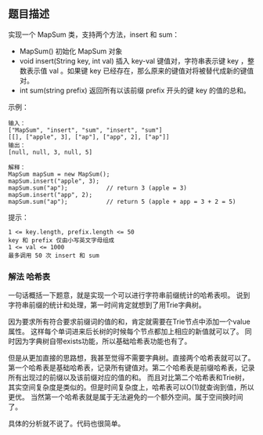 ## 题目描述
实现一个 MapSum 类，支持两个方法，insert 和 sum：
- MapSum() 初始化 MapSum 对象
- void insert(String key, int val) 插入 key-val 键值对，字符串表示键 key ，整数表示值 val 。如果键 key 已经存在，那么原来的键值对将被替代成新的键值对。
- int sum(string prefix) 返回所有以该前缀 prefix 开头的键 key 的值的总和。

示例：
```
输入：
["MapSum", "insert", "sum", "insert", "sum"]
[[], ["apple", 3], ["ap"], ["app", 2], ["ap"]]
输出：
[null, null, 3, null, 5]

解释：
MapSum mapSum = new MapSum();
mapSum.insert("apple", 3);  
mapSum.sum("ap");           // return 3 (apple = 3)
mapSum.insert("app", 2);    
mapSum.sum("ap");           // return 5 (apple + app = 3 + 2 = 5)
```

提示：
```
1 <= key.length, prefix.length <= 50
key 和 prefix 仅由小写英文字母组成
1 <= val <= 1000
最多调用 50 次 insert 和 sum
```

### 解法 哈希表
一句话概括一下题意，就是实现一个可以进行字符串前缀统计的哈希表呗。
说到字符串前缀的统计和处理，第一时间肯定就想到了用Trie字典树。

因为要求所有符合要求前缀词的值的和，肯定就需要在Trie节点中添加一个value属性。
这样每个单词进来后长树的时候每个节点都加上相应的新值就可以了。
同时因为字典树自带exists功能，所以基础哈希表功能也有了。

但是从更加直接的思路想，我甚至觉得不需要字典树。直接两个哈希表就可以了。
第一个哈希表是基础哈希表，记录所有键值对。第二个哈希表是前缀哈希表，记录所有出现过的前缀以及该前缀对应的值的和。
而且对比第二个哈希表和Trie树，其实空间复杂度是类似的。但是时间复杂度上，哈希表可以O(1)就查询到值，所以更优。
当然第一个哈希表就是属于无法避免的一个额外空间。属于空间换时间了。

具体的分析就不说了。代码也很简单。